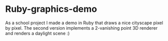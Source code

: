 # Ruby-graphics-demo
As a school project I made a demo in Ruby that draws a nice cityscape pixel by pixel. The second version implements a 2-vanishing point 3D renderer and renders a daylight scene :)
